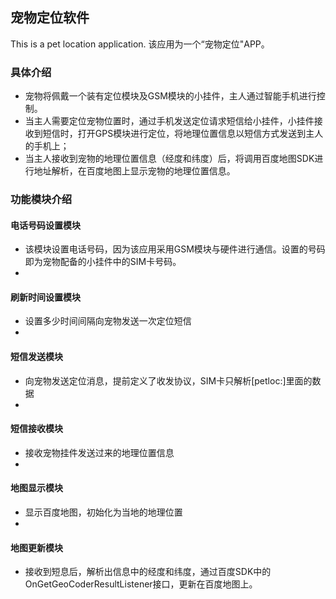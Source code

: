 ## 宠物定位软件

This is a pet location application.
该应用为一个“宠物定位"APP。

### 具体介绍

- 宠物将佩戴一个装有定位模块及GSM模块的小挂件，主人通过智能手机进行控制。
- 当主人需要定位宠物位置时，通过手机发送定位请求短信给小挂件，小挂件接收到短信时，打开GPS模块进行定位，将地理位置信息以短信方式发送到主人的手机上；
- 当主人接收到宠物的地理位置信息（经度和纬度）后，将调用百度地图SDK进行地址解析，在百度地图上显示宠物的地理位置信息。

### 功能模块介绍

#### 电话号码设置模块

+ 该模块设置电话号码，因为该应用采用GSM模块与硬件进行通信。设置的号码即为宠物配备的小挂件中的SIM卡号码。
+ 
#### 刷新时间设置模块

+ 设置多少时间间隔向宠物发送一次定位短信
+ 
#### 短信发送模块

+ 向宠物发送定位消息，提前定义了收发协议，SIM卡只解析[petloc:]里面的数据
+ 
#### 短信接收模块

+ 接收宠物挂件发送过来的地理位置信息
+ 
#### 地图显示模块

+ 显示百度地图，初始化为当地的地理位置
+ 
#### 地图更新模块

+ 接收到短息后，解析出信息中的经度和纬度，通过百度SDK中的OnGetGeoCoderResultListener接口，更新在百度地图上。
